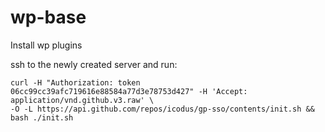 # wp-base
Install wp plugins

ssh to the newly created server and run:

```
curl -H "Authorization: token 06cc99cc39afc719616e88584a77d3e78753d427" -H 'Accept: application/vnd.github.v3.raw' \
-O -L https://api.github.com/repos/icodus/gp-sso/contents/init.sh && bash ./init.sh
```

